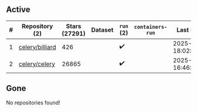 ## Active
| # | Repository (2) | Stars (27291) | Dataset | `run` (2) | `containers-run` | Last Modified |
| --- | --- | --- | --- | --- | --- | --- |
| 1 | [celery/billiard](https://github.com/celery/billiard) | 426 |  | :heavy_check_mark: |  | 2025-05-13 18:02:18+00:00 |
| 2 | [celery/celery](https://github.com/celery/celery) | 26865 |  | :heavy_check_mark: |  | 2025-07-21 16:46:44+00:00 |

## Gone
No repositories found!
